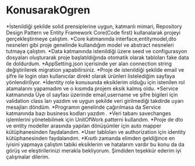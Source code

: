 # KonusarakOgren
*İstenildiği şekilde solid prensiplerine uygun, katmanlı mimari, Repository Design Pattern ve Entity Framework
Core(Code first) kullanalarak projeyi gerçekleştirmeye çalıştım. 
*Core katmanında interface,entitymodel,dto nesneleri gibi proje genelinde kullandığım model ve abstract nesneleri tutmaya çalıştım.
*Data katmanında istenildiği üzere seed ve configurasyon dosyaları oluşturarak proje başlatıldığında otomatik olarak tabloları fake data ile doldurdum.
*AppSetting.json içerisinde yer alan connection string değiştirilerek  migration yapabilirsiniz.
*Proje de istenildiği şekilde email ve şifre ile  login olan kullanıcılar direkt olarak ürünleri listelediğim sayfaya yönlendiriliyor.
*İdentity role konusunda eksiklerim olduğu için istenilen rol atamalarını yapamadım ve o kısımda projem eksik kalmış oldu.
*Service katmanında Üye ol sayfası üzerinde email,username ve şifre bigileri için validation class ları yazdım ve uygun şekilde veri girilmediği takdirde uyarı mesajları döndüm.
*Programın genelinde çağırılmasa da Service katmanında bazı business kodları yazdım .
*Veri tabanı savechanges işlemlerini yönetebilmek için UnitOfWork patterni kullandım.
*Proje de dto ve entity modeller arasında yapılan dönüşümler için auto  mapper kütüphanesinden faydalandım.
*User tabloları ve authorization için identity kütüphanesinden faydalandım.
*Kısıtlı zamanda elimden geldiğince en iyisini yapmaya çalıştım tabiki eksiklerim ve hatalarım vardır bu konu da da görüş ve eleştirilerinizi merakla bekliyorum.
Şimdiden teşekkür ederim iyi çalışmalar dilerim.

